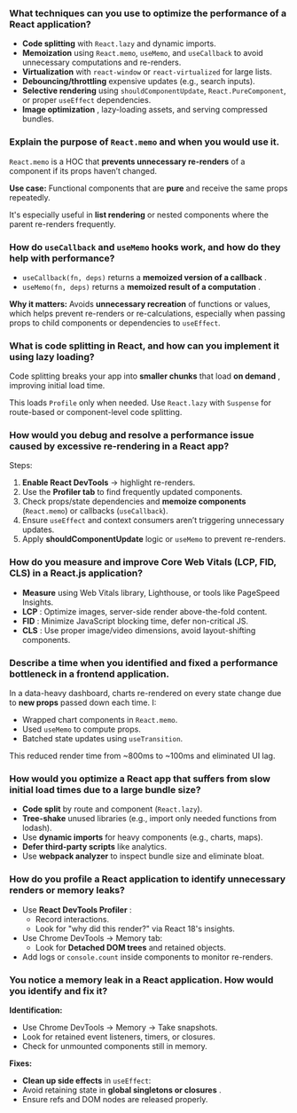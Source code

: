 ### What techniques can you use to optimize the performance of a React application?

- **Code splitting** with `React.lazy` and dynamic imports.
- **Memoization** using `React.memo`, `useMemo`, and `useCallback` to avoid unnecessary computations and re-renders.
- **Virtualization** with `react-window` or `react-virtualized` for large lists.
- **Debouncing/throttling** expensive updates (e.g., search inputs).
- **Selective rendering** using `shouldComponentUpdate`, `React.PureComponent`, or proper `useEffect` dependencies.
- **Image optimization** , lazy-loading assets, and serving compressed bundles.

### Explain the purpose of `React.memo` and when you would use it.

`React.memo` is a HOC that **prevents unnecessary re-renders** of a component if its props haven’t changed.

**Use case:** Functional components that are **pure** and receive the same props repeatedly.

It's especially useful in **list rendering** or nested components where the parent re-renders frequently.

### How do `useCallback` and `useMemo` hooks work, and how do they help with performance?

- `useCallback(fn, deps)` returns a **memoized version of a callback** .
- `useMemo(fn, deps)` returns a **memoized result of a computation** .

**Why it matters:** Avoids **unnecessary recreation** of functions or values, which helps prevent re-renders or re-calculations, especially when passing props to child components or dependencies to `useEffect`.

### What is code splitting in React, and how can you implement it using lazy loading?

Code splitting breaks your app into **smaller chunks** that load **on demand** , improving initial load time.

This loads `Profile` only when needed. Use `React.lazy` with `Suspense` for route-based or component-level code splitting.

### How would you debug and resolve a performance issue caused by excessive re-rendering in a React app?

Steps:

1. **Enable React DevTools** → highlight re-renders.
2. Use the **Profiler tab** to find frequently updated components.
3. Check props/state dependencies and **memoize components** (`React.memo`) or callbacks (`useCallback`).
4. Ensure `useEffect` and context consumers aren’t triggering unnecessary updates.
5. Apply **shouldComponentUpdate** logic or `useMemo` to prevent re-renders.

### How do you measure and improve Core Web Vitals (LCP, FID, CLS) in a React.js application?

- **Measure** using Web Vitals library, Lighthouse, or tools like PageSpeed Insights.
- **LCP** : Optimize images, server-side render above-the-fold content.
- **FID** : Minimize JavaScript blocking time, defer non-critical JS.
- **CLS** : Use proper image/video dimensions, avoid layout-shifting components.

### Describe a time when you identified and fixed a performance bottleneck in a frontend application.

In a data-heavy dashboard, charts re-rendered on every state change due to **new props** passed down each time. I:

- Wrapped chart components in `React.memo`.
- Used `useMemo` to compute props.
- Batched state updates using `useTransition`.

This reduced render time from ~800ms to ~100ms and eliminated UI lag.

### How would you optimize a React app that suffers from slow initial load times due to a large bundle size?

- **Code split** by route and component (`React.lazy`).
- **Tree-shake** unused libraries (e.g., import only needed functions from lodash).
- Use **dynamic imports** for heavy components (e.g., charts, maps).
- **Defer third-party scripts** like analytics.
- Use **webpack analyzer** to inspect bundle size and eliminate bloat.

### How do you profile a React application to identify unnecessary renders or memory leaks?

- Use **React DevTools Profiler** :
  - Record interactions.
  - Look for "why did this render?" via React 18's insights.
- Use Chrome DevTools → Memory tab:
  - Look for **Detached DOM trees** and retained objects.
- Add logs or `console.count` inside components to monitor re-renders.

### You notice a memory leak in a React application. How would you identify and fix it?

**Identification:**

- Use Chrome DevTools → Memory → Take snapshots.
- Look for retained event listeners, timers, or closures.
- Check for unmounted components still in memory.

**Fixes:**

- **Clean up side effects** in `useEffect`:
- Avoid retaining state in **global singletons or closures** .
- Ensure refs and DOM nodes are released properly.
